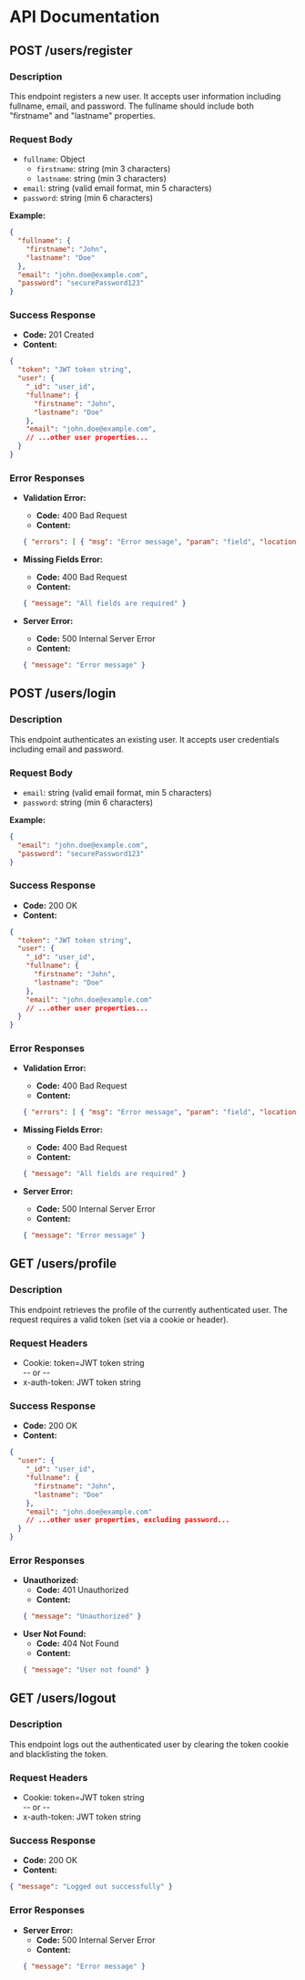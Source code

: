 # API Documentation

## POST /users/register

### Description
This endpoint registers a new user. It accepts user information including fullname, email, and password. The fullname should include both "firstname" and "lastname" properties.

### Request Body
- `fullname`: Object
  - `firstname`: string (min 3 characters)
  - `lastname`: string (min 3 characters)
- `email`: string (valid email format, min 5 characters)
- `password`: string (min 6 characters)

**Example:**
```json
{
  "fullname": {
    "firstname": "John",
    "lastname": "Doe"
  },
  "email": "john.doe@example.com",
  "password": "securePassword123"
}
```

### Success Response
- **Code:** 201 Created  
- **Content:**
```json
{
  "token": "JWT token string",
  "user": {
    "_id": "user_id",
    "fullname": {
      "firstname": "John",
      "lastname": "Doe"
    },
    "email": "john.doe@example.com",
    // ...other user properties...
  }
}
```

### Error Responses

- **Validation Error:**  
  - **Code:** 400 Bad Request  
  - **Content:** 
  ```json
  { "errors": [ { "msg": "Error message", "param": "field", "location": "body" } ] }
  ```
  
- **Missing Fields Error:**  
  - **Code:** 400 Bad Request  
  - **Content:**
  ```json
  { "message": "All fields are required" }
  ```

- **Server Error:**  
  - **Code:** 500 Internal Server Error  
  - **Content:**
  ```json
  { "message": "Error message" }
  ```

## POST /users/login

### Description
This endpoint authenticates an existing user. It accepts user credentials including email and password.

### Request Body
- `email`: string (valid email format, min 5 characters)
- `password`: string (min 6 characters)

**Example:**
```json
{
  "email": "john.doe@example.com",
  "password": "securePassword123"
}
```

### Success Response
- **Code:** 200 OK  
- **Content:**
```json
{
  "token": "JWT token string",
  "user": {
    "_id": "user_id",
    "fullname": {
      "firstname": "John",
      "lastname": "Doe"
    },
    "email": "john.doe@example.com"
    // ...other user properties...
  }
}
```

### Error Responses

- **Validation Error:**  
  - **Code:** 400 Bad Request  
  - **Content:** 
  ```json
  { "errors": [ { "msg": "Error message", "param": "field", "location": "body" } ] }
  ```
  
- **Missing Fields Error:**  
  - **Code:** 400 Bad Request  
  - **Content:**
  ```json
  { "message": "All fields are required" }
  ```
  
- **Server Error:**  
  - **Code:** 500 Internal Server Error  
  - **Content:**
  ```json
  { "message": "Error message" }
  ```

## GET /users/profile

### Description
This endpoint retrieves the profile of the currently authenticated user. The request requires a valid token (set via a cookie or header).

### Request Headers
- Cookie: token=JWT token string  
  -- or --
- x-auth-token: JWT token string

### Success Response
- **Code:** 200 OK  
- **Content:**
```json
{
  "user": {
    "_id": "user_id",
    "fullname": {
      "firstname": "John",
      "lastname": "Doe"
    },
    "email": "john.doe@example.com"
    // ...other user properties, excluding password...
  }
}
```

### Error Responses
- **Unauthorized:**  
  - **Code:** 401 Unauthorized  
  - **Content:**
  ```json
  { "message": "Unauthorized" }
  ```
- **User Not Found:**  
  - **Code:** 404 Not Found  
  - **Content:**
  ```json
  { "message": "User not found" }
  ```

## GET /users/logout

### Description
This endpoint logs out the authenticated user by clearing the token cookie and blacklisting the token.

### Request Headers
- Cookie: token=JWT token string  
  -- or --
- x-auth-token: JWT token string

### Success Response
- **Code:** 200 OK  
- **Content:**
```json
{ "message": "Logged out successfully" }
```

### Error Responses
- **Server Error:**  
  - **Code:** 500 Internal Server Error  
  - **Content:**
  ```json
  { "message": "Error message" }
  ```
